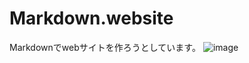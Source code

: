 # Markdown.website
Markdownでwebサイトを作ろうとしています。
![image](https://user-images.githubusercontent.com/78240988/125933461-3d25d7b2-e5a8-4fb0-8823-43caf4f8073b.png)
